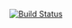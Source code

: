 [![Build Status](https://travis-ci.org/gmauleon/alertmanager-zabbix-provisioner.svg?branch=master)](https://travis-ci.org/gmauleon/alertmanager-zabbix-provisioner)
